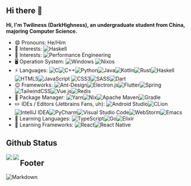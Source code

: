 ## Hi there 👋

**Hi, I'm Twiliness (DarkHighness), an undergraduate student from China, majoring Computer Science.**

* 😄 Pronouns: He/Him
* 🔑 Interests: ![Haskell](https://img.shields.io/badge/Functional%20Programming-5e5086?style=for-the-badge&logo=haskell&logoColor=white)
* 🧪 Interests: ![Performance Engineering](https://img.shields.io/badge/Performance%20Engineering-6078FF?style=for-the-badge&logo=baremetrics&logoColor=white)
* 🖥️ Operation System: ![Windows](https://img.shields.io/badge/Windows-0078D6?style=for-the-badge&logo=windows&logoColor=white) ![Nixos](https://img.shields.io/badge/NIXOS-%234B275F.svg?style=for-the-badge&logo=nixos&logoColor=white)
* ⚡ Languages:  ![C](https://img.shields.io/badge/C-00599C?style=for-the-badge&logo=c&logoColor=white)![C++](https://img.shields.io/badge/C%2B%2B-00599C?style=for-the-badge&logo=c%2B%2B&logoColor=white)![Python](https://img.shields.io/badge/Python-3776AB?style=for-the-badge&logo=python&logoColor=white)![Java](https://img.shields.io/badge/Java-ED8B00?style=for-the-badge&logo=java&logoColor=white)![Kotlin](https://img.shields.io/badge/Kotlin-0095D5?&style=for-the-badge&logo=kotlin&logoColor=white)![Rust](https://img.shields.io/badge/Rust-000000?style=for-the-badge&logo=rust&logoColor=white)![Haskell](https://img.shields.io/badge/Haskell-5e5086?style=for-the-badge&logo=haskell&logoColor=white)![HTML5](https://img.shields.io/badge/html5-%23E34F26.svg?style=for-the-badge&logo=html5&logoColor=white)![JavaScript](https://img.shields.io/badge/javascript-%23323330.svg?style=for-the-badge&logo=javascript&logoColor=%23F7DF1E)	![CSS3](https://img.shields.io/badge/css3-%231572B6.svg?style=for-the-badge&logo=css3&logoColor=white)![SASS](https://img.shields.io/badge/SASS-hotpink.svg?style=for-the-badge&logo=SASS&logoColor=white)![Dart](https://img.shields.io/badge/dart-%230175C2.svg?style=for-the-badge&logo=dart&logoColor=white)
* 😉 Frameworks: ![Ant-Design](https://img.shields.io/badge/-AntDesign-%230170FE?style=for-the-badge&logo=ant-design&logoColor=white)![Electron.js](https://img.shields.io/badge/Electron-191970?style=for-the-badge&logo=Electron&logoColor=white)![Flutter](https://img.shields.io/badge/Flutter-%2302569B.svg?style=for-the-badge&logo=Flutter&logoColor=white)![Spring](https://img.shields.io/badge/spring-%236DB33F.svg?style=for-the-badge&logo=spring&logoColor=white)![TailwindCSS](https://img.shields.io/badge/tailwindcss-%2338B2AC.svg?style=for-the-badge&logo=tailwind-css&logoColor=white)![Vue.js](https://img.shields.io/badge/vuejs-%2335495e.svg?style=for-the-badge&logo=vuedotjs&logoColor=%234FC08D)![Redis](https://img.shields.io/badge/redis-%23DD0031.svg?style=for-the-badge&logo=redis&logoColor=white)
* 🎁 Package Manager: ![Yarn](https://img.shields.io/badge/yarn-%232C8EBB.svg?style=for-the-badge&logo=yarn&logoColor=white)![Nix](https://img.shields.io/badge/NIX-%234B275F.svg?style=for-the-badge&logo=nixos&logoColor=white)![Apache Maven](https://img.shields.io/badge/Maven-C71A36?style=for-the-badge&logo=Apache%20Maven&logoColor=white)![Gradle](https://img.shields.io/badge/Gradle-02303A.svg?style=for-the-badge&logo=Gradle&logoColor=white)
* ✏️ IDEs / Editors (Jetbrains Fans, uh): ![Android Studio](https://img.shields.io/badge/Android%20Studio-3DDC84.svg?style=for-the-badge&logo=android-studio&logoColor=white)![CLion](https://img.shields.io/badge/CLion-black?style=for-the-badge&logo=clion&logoColor=white)![IntelliJ IDEA](https://img.shields.io/badge/IntelliJIDEA-000000.svg?style=for-the-badge&logo=intellij-idea&logoColor=white)![PyCharm](https://img.shields.io/badge/pycharm-143?style=for-the-badge&logo=pycharm&logoColor=black&color=black&labelColor=green)![Visual Studio Code](https://img.shields.io/badge/Visual%20Studio%20Code-0078d7.svg?style=for-the-badge&logo=visual-studio-code&logoColor=white)![WebStorm](https://img.shields.io/badge/webstorm-143?style=for-the-badge&logo=webstorm&logoColor=white&color=black)![Emacs](https://img.shields.io/badge/Emacs-%237F5AB6.svg?&style=for-the-badge&logo=gnu-emacs&logoColor=white)
* 🔮 Learning Languages: ![TypeScript](https://img.shields.io/badge/typescript-%23007ACC.svg?style=for-the-badge&logo=typescript&logoColor=white)![Go](https://img.shields.io/badge/go-%2300ADD8.svg?style=for-the-badge&logo=go&logoColor=white)![Elixir](https://img.shields.io/badge/elixir-%234B275F.svg?style=for-the-badge&logo=elixir&logoColor=white)
* 🎨 Learning Frameworks: ![React](https://img.shields.io/badge/react-%2320232a.svg?style=for-the-badge&logo=react&logoColor=%2361DAFB)![React Native](https://img.shields.io/badge/react_native-%2320232a.svg?style=for-the-badge&logo=react&logoColor=%2361DAFB)

## Github Status

<div> 
	<a href="https://github.com/DarkHighness">
		<img align="left" src="https://github-readme-stats.vercel.app/api?username=DarkHighness&show_icons=true&icon_color=805AD5&text_color=718096&bg_color=ffffff&hide_border=true&count_private=true" />
	</a>
	<a href="https://github.com/DarkHighness">
		<img align="left" src="https://github-readme-stats.vercel.app/api/top-langs/?username=DarkHighness&show_icons=true&icon_color=805AD5&text_color=718096&bg_color=ffffff&hide_border=true&count_private=true">
	</a>
</div>

## Footer

![Markdown](https://img.shields.io/badge/markdown%20💘-%23000000.svg?style=for-the-badge&logo=markdown&logoColor=white)



